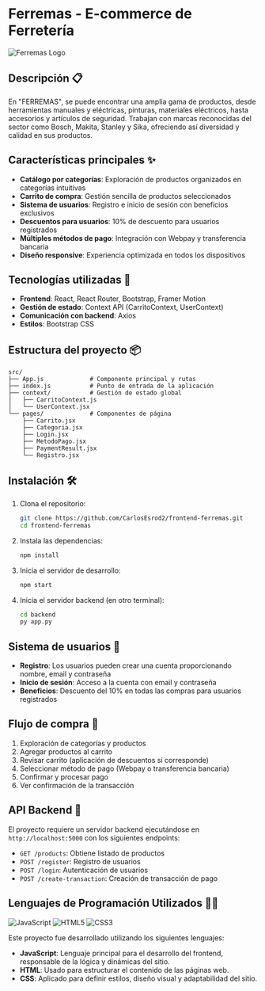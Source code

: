 # Ferremas - E-commerce de Ferretería

![Ferremas Logo](https://placehold.co/600x150/282c34/61dafb?text=Ferremas&font=montserrat)

## Descripción 📋 

En "FERREMAS", se puede encontrar una amplia gama de productos, desde herramientas
manuales y eléctricas, pinturas, materiales eléctricos, hasta accesorios y artículos de seguridad.
Trabajan con marcas reconocidas del sector como Bosch, Makita, Stanley y Sika, ofreciendo así
diversidad y calidad en sus productos.

## Características principales ✨

- **Catálogo por categorías**: Exploración de productos organizados en categorías intuitivas
- **Carrito de compra**: Gestión sencilla de productos seleccionados
- **Sistema de usuarios**: Registro e inicio de sesión con beneficios exclusivos
- **Descuentos para usuarios**: 10% de descuento para usuarios registrados
- **Múltiples métodos de pago**: Integración con Webpay y transferencia bancaria
- **Diseño responsive**: Experiencia optimizada en todos los dispositivos

## Tecnologías utilizadas 🚀

- **Frontend**: React, React Router, Bootstrap, Framer Motion
- **Gestión de estado**: Context API (CarritoContext, UserContext)
- **Comunicación con backend**: Axios
- **Estilos**: Bootstrap CSS

## Estructura del proyecto 📦 

```
src/
├── App.js             # Componente principal y rutas
├── index.js           # Punto de entrada de la aplicación
├── context/           # Gestión de estado global
│   ├── CarritoContext.js
│   └── UserContext.jsx
└── pages/             # Componentes de página
    ├── Carrito.jsx
    ├── Categoria.jsx
    ├── Login.jsx
    ├── MetodoPago.jsx
    ├── PaymentResult.jsx
    └── Registro.jsx
```

## Instalación 🛠️ 

1. Clona el repositorio:
   ```bash
   git clone https://github.com/CarlosEsrod2/frontend-ferremas.git
   cd frontend-ferremas
   ```

2. Instala las dependencias:
   ```bash
   npm install
   ```

3. Inicia el servidor de desarrollo:
   ```bash
   npm start
   ```

4. Inicia el servidor backend (en otro terminal):
   ```bash
   cd backend
   py app.py
   ```

## Sistema de usuarios 👤 

- **Registro**: Los usuarios pueden crear una cuenta proporcionando nombre, email y contraseña
- **Inicio de sesión**: Acceso a la cuenta con email y contraseña
- **Beneficios**: Descuento del 10% en todas las compras para usuarios registrados

## Flujo de compra 🛒 

1. Exploración de categorías y productos
2. Agregar productos al carrito
3. Revisar carrito (aplicación de descuentos si corresponde)
4. Seleccionar método de pago (Webpay o transferencia bancaria)
5. Confirmar y procesar pago
6. Ver confirmación de la transacción

## API Backend 🔄 

El proyecto requiere un servidor backend ejecutándose en `http://localhost:5000` con los siguientes endpoints:

- `GET /products`: Obtiene listado de productos
- `POST /register`: Registro de usuarios
- `POST /login`: Autenticación de usuarios
- `POST /create-transaction`: Creación de transacción de pago

## Lenguajes de Programación Utilizados 🧑‍💻 

![JavaScript](https://img.shields.io/badge/JavaScript-F7DF1E?style=for-the-badge&logo=javascript&logoColor=000)
![HTML5](https://img.shields.io/badge/HTML5-E34F26?style=for-the-badge&logo=html5&logoColor=fff)
![CSS3](https://img.shields.io/badge/CSS3-1572B6?style=for-the-badge&logo=css3&logoColor=fff)

Este proyecto fue desarrollado utilizando los siguientes lenguajes:

- **JavaScript**: Lenguaje principal para el desarrollo del frontend, responsable de la lógica y dinámicas del sitio.
- **HTML**: Usado para estructurar el contenido de las páginas web.
- **CSS**: Aplicado para definir estilos, diseño visual y adaptabilidad del sitio.
